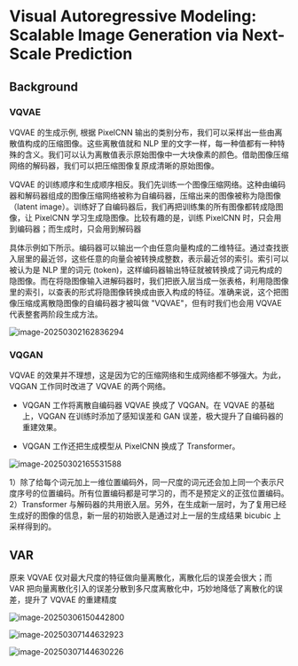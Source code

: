 # Visual Autoregressive Modeling: Scalable Image Generation via Next-Scale Prediction

## Background

### VQVAE

VQVAE 的生成示例, 根据 PixelCNN 输出的类别分布，我们可以采样出一些由离散值构成的压缩图像。这些离散值就和 NLP 里的文字一样，每一种值都有一种特殊的含义。我们可以认为离散值表示原始图像中一大块像素的颜色。借助图像压缩网络的解码器，我们可以把压缩图像复原成清晰的原始图像。

VQVAE 的训练顺序和生成顺序相反。我们先训练一个图像压缩网络。这种由编码器和解码器组成的图像压缩网络被称为自编码器，压缩出来的图像被称为隐图像（latent image）。训练好了自编码器后，我们再把训练集的所有图像都转成隐图像，让 PixelCNN 学习生成隐图像。比较有趣的是，训练 PixelCNN 时，只会用到编码器；而生成时，只会用到解码器



具体示例如下所示。编码器可以输出一个由任意向量构成的二维特征。通过查找嵌入层里的最近邻，这些任意的向量会被转换成整数，表示最近邻的索引。索引可以被认为是 NLP 里的词元 (token)，这样编码器输出特征就被转换成了词元构成的隐图像。而在将隐图像输入进解码器时，我们把嵌入层当成一张表格，利用隐图像里的索引，以查表的形式将隐图像转换成由嵌入构成的特征。准确来说，这个把图像压缩成离散隐图像的自编码器才被叫做 "VQVAE"，但有时我们也会用 VQVAE 代表整套两阶段生成方法。

![image-20250302162836294](https://blog-pic-thorin.oss-cn-hangzhou.aliyuncs.com/image-20250302162836294.png)





### VQGAN

VQVAE 的效果并不理想，这是因为它的压缩网络和生成网络都不够强大。为此，VQGAN 工作同时改进了 VQVAE 的两个网络。

- VQGAN 工作将离散自编码器 VQVAE 换成了 VQGAN。在 VQVAE 的基础上，VQGAN 在训练时添加了感知误差和 GAN 误差，极大提升了自编码器的重建效果。

- VQGAN 工作还把生成模型从 PixelCNN 换成了 Transformer。

  

![image-20250302165531588](https://blog-pic-thorin.oss-cn-hangzhou.aliyuncs.com/image-20250302165531588.png)

1）除了给每个词元加上一维位置编码外，同一尺度的词元还会加上同一个表示尺度序号的位置编码。所有位置编码都是可学习的，而不是预定义的正弦位置编码。2）Transformer 与解码器的共用嵌入层。另外，在生成新一层时，为了复用已经生成好的图像的信息，新一层的初始嵌入是通过对上一层的生成结果 bicubic 上采样得到的。

## VAR

原来 VQVAE 仅对最大尺度的特征做向量离散化，离散化后的误差会很大；而 VAR 把向量离散化引入的误差分散到多尺度离散化中，巧妙地降低了离散化的误差，提升了 VQVAE 的重建精度

![image-20250306150442800](https://blog-pic-thorin.oss-cn-hangzhou.aliyuncs.com/image-20250306150442800.png)

![image-20250307144632923](https://blog-pic-thorin.oss-cn-hangzhou.aliyuncs.com/image-20250307144632923.png)



![image-20250307144630226](https://blog-pic-thorin.oss-cn-hangzhou.aliyuncs.com/image-20250307144630226.png)